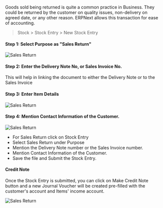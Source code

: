 Goods sold being returned is quite a common practice in Business. They could
be returned by the customer on quality issues, non-delivery on agreed date, or
any other reason. ERPNext allows this transaction for ease of accounting.

> Stock > Stock Entry > New Stock Entry

#### Step 1: Select Purpose as "Sales Return"



  

![Sales Return](assets/frappe_io/images/erpnext/sales-return-1.png)

#### Step 2: Enter the Delivery Note No, or Sales Invoice No.
This will help in linking the document to either the Delivery  Note or to the Sales Invoice 

#### Step 3: Enter Item Details

![Sales Return](assets/frappe_io/images/erpnext/sales-return-2.png)

  

#### Step 4: Mention Contact Information of the Customer.

![Sales Return](assets/frappe_io/images/erpnext/sales-return-3.png)

  

  * For Sales Return click on Stock Entry
  * Select Sales Return under Purpose
  * Mention the Delivery Note number or the Sales Invoice number.
  * Mention Contact Information of the Customer.
  * Save the file and Submit the Stock Entry.

#### Credit Note

Once the Stock Entry is submitted, you can click on Make Credit Note button
and a new Journal Voucher will be created pre-filled with the customer's
account and Items' income account.

![Sales Return](assets/frappe_io/images/erpnext/sales-return-4.png)

